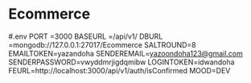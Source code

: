 # Ecommerce
#.env 
PORT =3000
BASEURL =/api/v1/
DBURL =mongodb://127.0.0.1:27017/Ecommerce
SALTROUND=8
EMAILTOKEN=yazandoha
SENDEREMAIL=yazoondoha123@gmail.com
SENDERPASSWORD=vwyddmrjigdqmibw
LOGINTOKEN=idwandoha
FEURL=http://localhost:3000/api/v1/auth/isConfirmed
MOOD=DEV